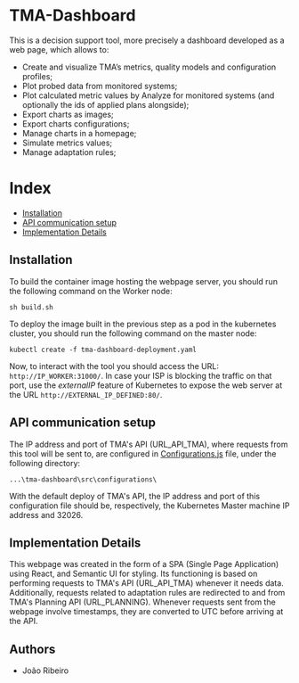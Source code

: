 # TMA-Dashboard
 
This is a decision support tool, more precisely a dashboard developed as a web page, which allows to:
-   Create and visualize TMA’s metrics, quality models and configuration profiles;
-   Plot probed data from monitored systems;
-   Plot calculated metric values by Analyze for monitored systems (and optionally the ids of applied plans alongside);
-   Export charts as images;
-   Export charts configurations;
-   Manage charts in a homepage;
-   Simulate metrics values;
-   Manage adaptation rules;

# Index

 -   [Installation](#Installation)
 -   [API communication setup](#API-communication-setup)
 -   [Implementation Details](#Implementation-Details)

## Installation

To build the container image hosting the webpage server, you should run the following command on the Worker node:

```
sh build.sh
```

To deploy the image built in the previous step as a pod in the kubernetes cluster, you should run the following command on the master node:

```
kubectl create -f tma-dashboard-deployment.yaml
```

Now, to interact with the tool you should access the URL: `http://IP_WORKER:31000/`. In case your ISP is blocking the traffic on that port, use the *externalIP* feature of Kubernetes to expose the web server at the URL `http://EXTERNAL_IP_DEFINED:80/`.

## API communication setup

The IP address and port of TMA's API (URL_API_TMA), where requests from this tool will be sent to, are configured in [Configurations.js](tma-dashboard/src/configurations/Configurations.js) file, under the following directory:

```
...\tma-dashboard\src\configurations\
```

With the default deploy of TMA's API, the IP address and port of this configuration file should be, respectively, the Kubernetes Master machine IP address and 32026. 

## Implementation Details

This webpage was created in the form of a SPA (Single Page Application) using React, and Semantic UI for styling. Its functioning is based on performing requests to TMA's API (URL_API_TMA) whenever it needs data. Additionally, requests related to adaptation rules are redirected to and from TMA's Planning API (URL_PLANNING). Whenever requests sent from the webpage involve timestamps, they are converted to UTC before arriving at the API.

## Authors
* João Ribeiro
